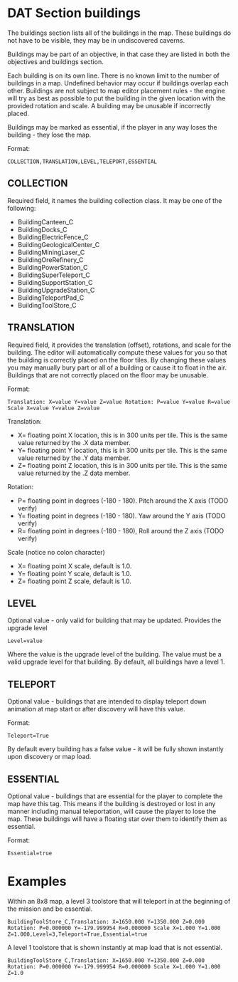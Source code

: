 # DAT Section buildings

The buildings section lists all of the buildings in the map. These buildings do not have to be visible, they may be in undiscovered caverns.

Buildings may be part of an objective, in that case they are listed in both the objectives and buildings section.

Each building is on its own line. There is no known limit to the number of buildings in a map. Undefined behavior may occur if buildings overlap each other. Buildings are not subject to map editor placement rules - the engine will try as best as possible to put the building in the given location with the provided rotation and scale. A building may be unusable if incorrectly placed.

Buildings may be marked as essential, if the player in any way loses the building - they lose the map.

Format:
```
COLLECTION,TRANSLATION,LEVEL,TELEPORT,ESSENTIAL
```

## COLLECTION

Required field, it names the building collection class. It may be one of the following:

- BuildingCanteen_C
- BuildingDocks_C
- BuildingElectricFence_C
- BuildingGeologicalCenter_C
- BuildingMiningLaser_C
- BuildingOreRefinery_C
- BuildingPowerStation_C
- BuildingSuperTeleport_C
- BuildingSupportStation_C
- BuildingUpgradeStation_C
- BuildingTeleportPad_C
- BuildingToolStore_C


## TRANSLATION

Required field, it provides the translation (offset), rotations, and scale for the building. The editor will automatically compute these values for you so that the building is correctly placed on the floor tiles. By changing these values you may manually bury part or all of a building or cause it to float in the air. Buildings that are not correctly placed on the floor may be unusable.

Format:
```
Translation: X=value Y=value Z=value Rotation: P=value Y=value R=value Scale X=value Y=value Z=value
```

Translation:
- X= floating point X location, this is in 300 units per tile. This is the same value returned by the .X data member.
- Y= floating point Y location, this is in 300 units per tile. This is the same value returned by the .Y data member.
- Z= floating point Z location, this is in 300 units per tile. This is the same value returned by the .Z data member.

Rotation:
- P= floating point in degrees (-180 - 180). Pitch around the X axis (TODO verify)
- Y= floating point in degrees (-180 - 180). Yaw around the Y axis (TODO verify)
- R= floating point in degrees (-180 - 180), Roll around the Z axis (TODO verify)

Scale  (notice no colon character)
- X= floating point X scale, default is 1.0.
- Y= floating point Y scale, default is 1.0.
- Z= floating point Z scale, default is 1.0.

## LEVEL

Optional value - only valid for building that may be updated. Provides the upgrade level

```
Level=value
```

Where the value is the upgrade level of the building. The value must be a valid upgrade level for that building. By default, all buildings have a level 1.

## TELEPORT

Optional value - buildings that are intended to display teleport down animation at map start or after discovery will have this value.

Format:
```
Teleport=True
```

By default every building has a false value - it will be fully shown instantly upon discovery or map load.

## ESSENTIAL

Optional value - buildings that are essential for the player to complete the map have this tag. This means if the building is destroyed or lost in any manner including manual teleportation, will cause the player to lose the map. These buildings will have a floating star over them to identify them as essential.

Format:
```
Essential=true
```

# Examples

Within an 8x8 map, a level 3 toolstore that will teleport in at the beginning of the mission and be essential.

```
BuildingToolStore_C,Translation: X=1650.000 Y=1350.000 Z=0.000 Rotation: P=0.000000 Y=-179.999954 R=0.000000 Scale X=1.000 Y=1.000 Z=1.000,Level=3,Teleport=True,Essential=true
```

A level 1 toolstore that is shown instantly at map load that is not essential.

```
BuildingToolStore_C,Translation: X=1650.000 Y=1350.000 Z=0.000 Rotation: P=0.000000 Y=-179.999954 R=0.000000 Scale X=1.000 Y=1.000 Z=1.0
```
